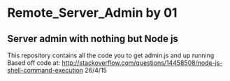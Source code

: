 # Remote_Server_Admin by 01
Server admin with nothing but Node js
-------------------------------------
This repository contains all the code you to get admin.js and up running
Based off code at: http://stackoverflow.com/questions/14458508/node-js-shell-command-execution
26/4/15
